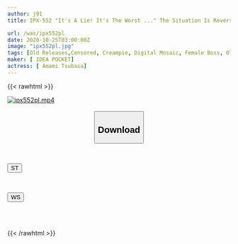 ```yaml
---
author: j91
title: IPX-552 "It's A Lie! It's The Worst ..." The Situation Is Reversed! When I Called Him An Immediate Delivery Health, He Was A Messy Female Boss At The Company. "It's Crazy !!" A Stress-relieving Piston Of Revenge On The Woman Looking From Above! !! Amami Tsubasa

url: /was/ipx552pl
date: 2020-10-25T03:00:00Z
image: "ipx552pl.jpg"
tags: [Old Releases,Censored, Creampie, Digital Mosaic, Female Boss, Older sister, POV, Prostitutes, Solowork]
maker: [ IDEA POCKET]
actress: [ Amami Tsubasa]
---
```



{{< rawhtml >}}

<div class="video" data-videoid="ywgooAg976U1p7g">
    <a href="javascript:;">
        <img src="/was/ipx552pl/ipx552pl.jpg" width="WIDTH" height="HEIGHT" alt="ipx552pl.mp4" loading="lazy">
    </a>
</div>

<script type="text/javascript" src="https://j91.asia/asset/on-demand-st.js"></script>

<br>
  <link rel="stylesheet" href="https://j91.asia/asset/bs5.css">
  
  <center>
  <button class="btn btn-primary" type="button" data-bs-toggle="collapse" data-bs-target=".multi-collapse" aria-expanded="false" aria-controls="multiCollapseExample1 multiCollapseExample2"><h2>Download</h2></button></center>
</p>
<div class="row">
  <div class="col">
    <div class="collapse multi-collapse" id="multiCollapseExample1">
      <div class="card card-body">
	      	      <br>
<div class="buttons">  
<p><a href="https://streamtape.to/v/ywgooAg976U1p7g" target="_blank"><button class="btn-hover color-3"><i class="fa fa-download"></i> ST</button></a></p></div>
    </div>
  </div>
</div>
  <div class="col">
    <div class="collapse multi-collapse" id="multiCollapseExample2">
      <div class="card card-body">
	      <br>
<div class="buttons">
<p><a href="https://wolfstream.tv/x3vceub9bkq8" target="_blank"><button class="btn-hover color-8"><i class="fa fa-download"></i> WS</button></a></p></div>
<br><br>
      </div>
    </div>
  </div>
</div>

{{< /rawhtml >}}